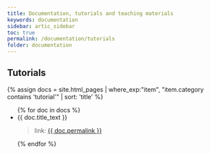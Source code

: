 ```yaml
---
title: Documentation, tutorials and teaching materials
keywords: documentation
sidebar: artic_sidebar
toc: true
permalink: /documentation/tutorials
folder: documentation
---
```


## Tutorials

{% assign docs = site.html_pages | where_exp:"item", "item.category contains 'tutorial'" | sort: 'title' %}
<ul>
    {% for doc in docs %}
    <li>{{ doc.title_text }}</li>
    <blockquote>link: <a href="{{ doc.permalink }}">{{ doc.permalink }}</a></blockquote>
    {% endfor %}
</ul>



